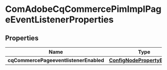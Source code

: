 
# ComAdobeCqCommercePimImplPageEventListenerProperties

## Properties
Name | Type | Description | Notes
------------ | ------------- | ------------- | -------------
**cqCommercePageeventlistenerEnabled** | [**ConfigNodePropertyBoolean**](ConfigNodePropertyBoolean.md) |  |  [optional]



